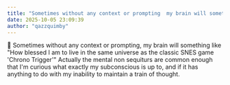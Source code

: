 ```yaml
---
title: "Sometimes without any context or prompting  my brain will something like How blessed I am"
date: 2025-10-05 23:09:39
author: "qazzquimby"
---
```


💭 Sometimes without any context or prompting, my brain will something like "How blessed I am to live in the same universe as the classic SNES game 'Chrono Trigger'"
Actually the mental non sequiturs are common enough that I'm curious what exactly my subconscious is up to, and if it has anything to do with my inability to maintain a train of thought.